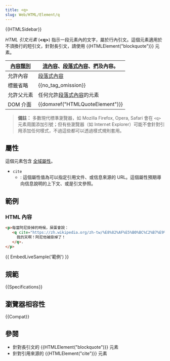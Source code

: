 ```yaml
---
title: <q>
slug: Web/HTML/Element/q
---
```


{{HTMLSidebar}}

_HTML 引文元素_ (**\<q>**) 指示一段元素內的文字，屬於行內引文。這個元素適用於不須換行的短引文，針對長引文，請使用 {{HTMLElement("blockquote")}} 元素。

| [內容類別](/zh-TW/docs/HTML/Content_categories) | [流內容](/zh-TW/docs/HTML/Content_categories#Flow_content)、[段落式內容](/zh-TW/docs/HTML/Content_categories#Phrasing_content)、捫及內容。 |
| ----------------------------------------------- | ------------------------------------------------------------------------------------------------------------------------------------------ |
| 允許內容                                        | [段落式內容](/zh-TW/docs/HTML/Content_categories#Phrasing_content)                                                                         |
| 標籤省略                                        | {{no_tag_omission}}                                                                                                                   |
| 允許父元素                                      | 任何允許[段落式內容](/zh-TW/docs/HTML/Content_categories#Phrasing_content)的元素                                                           |
| DOM 介面                                        | {{domxref("HTMLQuoteElement")}}                                                                                                   |

> **備註：** 多數現代標準瀏覽器，如 Mozilla Firefox, Opera, Safari 會在 `<q>` 元素周圍添加引號；但有些瀏覽器（如 Internet Explorer）可能不會針對引用添加任何樣式，不過這些都可以透過樣式規則套用。

## 屬性

這個元素包含 [全域屬性](/zh-TW/docs/HTML/Global_attributes)。

- `cite`
  - : 這個屬性值為可以指定引用文件、或信息來源的 URL。這個屬性預期導向信息說明的上下文、或是引文參照。

## 範例

### HTML 內容

```html
<p>每當阿尼掛掉的時候，屎蛋會說：
   <q cite="https://zh.wikipedia.org/zh-tw/%E8%82%AF%E5%B0%BC%C2%B7%E9%BA%A6%E5%85%8B%E5%BA%B7%E7%B1%B3%E5%85%8B">
     我的天啊！阿尼他被掛掉了！
   </q>.
</p>
```

{{ EmbedLiveSample('範例') }}

## 規範

{{Specifications}}

## 瀏覽器相容性

{{Compat}}

## 參閱

- 針對長引文的 {{HTMLElement("blockquote")}} 元素
- 針對引用來源的 {{HTMLElement("cite")}} 元素
